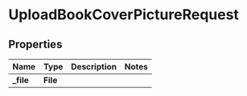 

# UploadBookCoverPictureRequest


## Properties

| Name | Type | Description | Notes |
|------------ | ------------- | ------------- | -------------|
|**_file** | **File** |  |  |



